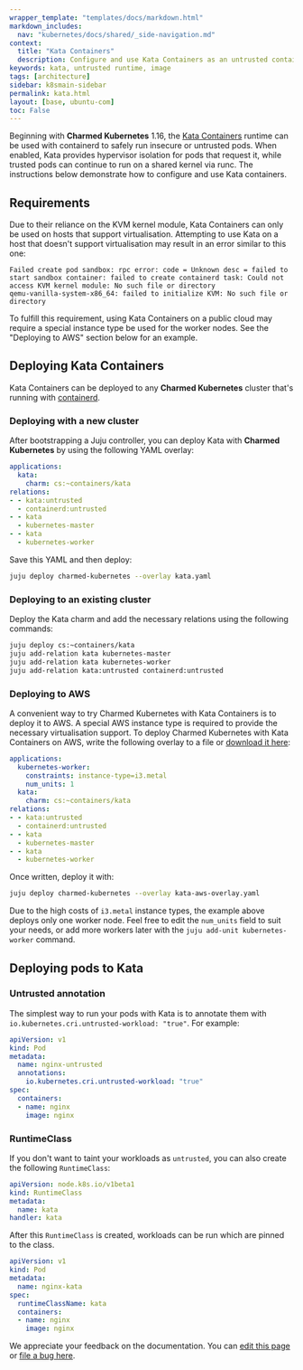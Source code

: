 ```yaml
---
wrapper_template: "templates/docs/markdown.html"
markdown_includes:
  nav: "kubernetes/docs/shared/_side-navigation.md"
context:
  title: "Kata Containers"
  description: Configure and use Kata Containers as an untrusted container runtime
keywords: kata, untrusted runtime, image
tags: [architecture]
sidebar: k8smain-sidebar
permalink: kata.html
layout: [base, ubuntu-com]
toc: False
---
```


Beginning with **Charmed Kubernetes** 1.16, the
[Kata Containers][kata] runtime can be used with
containerd to safely run insecure or untrusted pods. When enabled, Kata
provides hypervisor isolation for pods that request it, while trusted pods can
continue to run on a shared kernel via runc. The instructions below
demonstrate how to configure and use Kata containers.

## Requirements

Due to their reliance on the KVM kernel module, Kata Containers can only be used
on hosts that support virtualisation. Attempting to use Kata on a host that
doesn't support virtualisation may result in an error similar to this one:

```no-highlight
Failed create pod sandbox: rpc error: code = Unknown desc = failed to start sandbox container: failed to create containerd task: Could not access KVM kernel module: No such file or directory
qemu-vanilla-system-x86_64: failed to initialize KVM: No such file or directory
```

To fulfill this requirement, using Kata Containers on a public cloud may require a
special instance type be used for the worker nodes. See the "Deploying to AWS" section
below for an example.

## Deploying Kata Containers

Kata Containers can be deployed to any **Charmed Kubernetes** cluster that's
running with [containerd][].

### Deploying with a new cluster

After bootstrapping a Juju controller, you can deploy Kata with **Charmed Kubernetes** by using
the following YAML overlay:

```yaml
applications:
  kata:
    charm: cs:~containers/kata
relations:
- - kata:untrusted
  - containerd:untrusted
- - kata
  - kubernetes-master
- - kata
  - kubernetes-worker

```

Save this YAML and then deploy:

```bash
juju deploy charmed-kubernetes --overlay kata.yaml
```

### Deploying to an existing cluster

Deploy the Kata charm and add the necessary relations using the following commands:

```bash
juju deploy cs:~containers/kata
juju add-relation kata kubernetes-master
juju add-relation kata kubernetes-worker
juju add-relation kata:untrusted containerd:untrusted
```

### Deploying to AWS

A convenient way to try Charmed Kubernetes with Kata Containers is to deploy it to AWS. 
A special AWS instance type is required to provide the necessary virtualisation support.
To deploy Charmed Kubernetes with Kata Containers on AWS, write the following overlay
to a file or [download it here][kata-aws-overlay.yaml]:

```yaml
applications:
  kubernetes-worker:
    constraints: instance-type=i3.metal
    num_units: 1
  kata:
    charm: cs:~containers/kata
relations:
- - kata:untrusted
  - containerd:untrusted
- - kata
  - kubernetes-master
- - kata
  - kubernetes-worker
```

Once written, deploy it with:

```bash
juju deploy charmed-kubernetes --overlay kata-aws-overlay.yaml
```

Due to the high costs of `i3.metal` instance types, the example above deploys only one
worker node. Feel free to edit the `num_units` field to suit your needs, or add more
workers later with the `juju add-unit kubernetes-worker` command.

## Deploying pods to Kata

### Untrusted annotation

The simplest way to run your pods with Kata is to annotate them with
`io.kubernetes.cri.untrusted-workload: "true"`.  For example:

```yaml
apiVersion: v1
kind: Pod
metadata:
  name: nginx-untrusted
  annotations:
    io.kubernetes.cri.untrusted-workload: "true"
spec:
  containers:
  - name: nginx
    image: nginx
```

### RuntimeClass

If you don't want to taint your workloads as `untrusted`, you can also create
the following `RuntimeClass`:

```yaml
apiVersion: node.k8s.io/v1beta1
kind: RuntimeClass
metadata:
  name: kata
handler: kata
```

After this `RuntimeClass` is created, workloads can be run which are pinned to
the class.

```yaml
apiVersion: v1
kind: Pod
metadata:
  name: nginx-kata
spec:
  runtimeClassName: kata
  containers:
  - name: nginx
    image: nginx
```

<!-- LINKS -->

[containerd]: /kubernetes/docs/container-runtime
[kata]: https://katacontainers.io
[kata-aws-overlay.yaml]: https://raw.githubusercontent.com/charmed-kubernetes/kubernetes-docs/master/assets/kata-aws-overlay.yaml

<!-- FEEDBACK -->
<div class="p-notification--information">
  <p class="p-notification__response">
    We appreciate your feedback on the documentation. You can 
    <a href="https://github.com/charmed-kubernetes/kubernetes-docs/edit/master/pages/k8s/kata.md" class="p-notification__action">edit this page</a> 
    or 
    <a href="https://github.com/charmed-kubernetes/kubernetes-docs/issues/new" class="p-notification__action">file a bug here</a>.
  </p>
</div>


